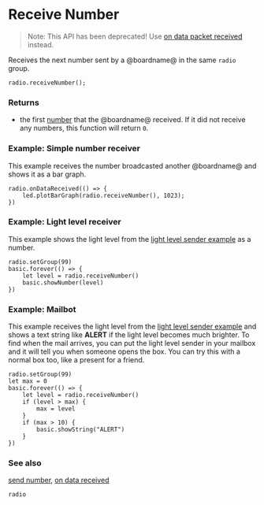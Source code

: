 # Receive Number

> Note: This API has been deprecated! Use [on data packet received](/reference/radio/on-data-packet-received) instead.

Receives the next number sent by a @boardname@ in the same `radio` group.

```sig
radio.receiveNumber();
```

### Returns

* the first [number](/reference/types/number) that the @boardname@ received. If it did not receive any numbers, this function will return `0`.

### Example: Simple number receiver

This example receives the number broadcasted another @boardname@ and shows it as a bar graph.

```blocks
radio.onDataReceived(() => {
    led.plotBarGraph(radio.receiveNumber(), 1023);
})
```

### Example: Light level receiver

This example shows the light level from the [light level sender example](/reference/radio/send-number) as a number.

```blocks
radio.setGroup(99)
basic.forever(() => {
    let level = radio.receiveNumber()
    basic.showNumber(level)
})
```

### Example: Mailbot

This example receives the light level from the [light level sender example](/reference/radio/send-number) and shows a text string like **ALERT** if the light level becomes much brighter. To find when the mail arrives, you can put the light level sender in your mailbox and it will tell you when someone opens the box. You can try this with a normal box too, like a present for a friend.

```blocks
radio.setGroup(99)
let max = 0
basic.forever(() => {
    let level = radio.receiveNumber()
    if (level > max) {
        max = level
    }
    if (max > 10) {
        basic.showString("ALERT")
    }
})
```

### See also

[send number](/reference/radio/send-number), [on data received](/reference/radio/on-data-received)

```package
radio
```